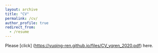 ```yaml
---
layout: archive
title: "CV"
permalink: /cv/
author_profile: true
redirect_from:
  - /resume
---
```


Please [click] (https://yuqing-ren.github.io/files/CV_yqren_2020.pdf) here.
